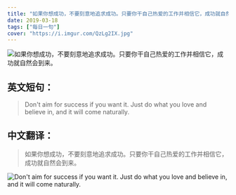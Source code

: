 ```yaml
---
title: "如果你想成功，不要刻意地追求成功。只要你干自己热爱的工作并相信它，成功就自然会到来。"
date: 2019-03-18
tags: ["每日一句"]
cover: "https://i.imgur.com/QzLg2IX.jpg"
---
```


![如果你想成功，不要刻意地追求成功。只要你干自己热爱的工作并相信它，成功就自然会到来。](https://i.imgur.com/Gfed7Sg.jpg)

## 英文短句：
> Don't aim for success if you want it. Just do what you love and believe in, and it will come naturally.

<!--more-->

## 中文翻译：
> 如果你想成功，不要刻意地追求成功。只要你干自己热爱的工作并相信它，成功就自然会到来。

![Don't aim for success if you want it. Just do what you love and believe in, and it will come naturally.](https://i.imgur.com/NVVXlRO.jpg)

